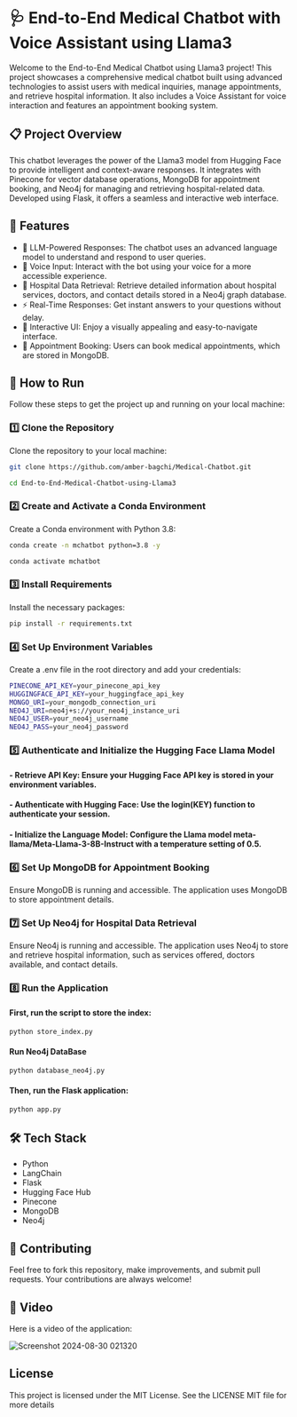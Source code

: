 
# 🩺 End-to-End Medical Chatbot with Voice Assistant using Llama3
Welcome to the End-to-End Medical Chatbot using Llama3 project! This project showcases a comprehensive medical chatbot built using advanced technologies to assist users with medical inquiries, manage appointments, and retrieve hospital information. It also includes a Voice Assistant for voice interaction and features an appointment booking system.

## 📋 Project Overview
This chatbot leverages the power of the Llama3 model from Hugging Face to provide intelligent and context-aware responses. It integrates with Pinecone for vector database operations, MongoDB for appointment booking, and Neo4j for managing and retrieving hospital-related data. Developed using Flask, it offers a seamless and interactive web interface.

## 🎯 Features
 - 🧠 LLM-Powered Responses: The chatbot uses an advanced language model to understand and respond to user queries.
 - 🎤 Voice Input: Interact with the bot using your voice for a more accessible experience.
- 🏥 Hospital Data Retrieval: Retrieve detailed information about hospital services, doctors, and contact details stored in a Neo4j graph database.
- ⚡ Real-Time Responses: Get instant answers to your questions without delay.
- 💬 Interactive UI: Enjoy a visually appealing and easy-to-navigate interface.
- 📅 Appointment Booking: Users can book medical appointments, which are stored in MongoDB.

## 🚀 How to Run
Follow these steps to get the project up and running on your local machine:

### 1️⃣ Clone the Repository
Clone the repository to your local machine:

```bash
git clone https://github.com/amber-bagchi/Medical-Chatbot.git
```

```bash
cd End-to-End-Medical-Chatbot-using-Llama3
```

### 2️⃣ Create and Activate a Conda Environment
Create a Conda environment with Python 3.8:

```bash
conda create -n mchatbot python=3.8 -y
```
```bash
conda activate mchatbot
```

### 3️⃣ Install Requirements
Install the necessary packages:

```bash
pip install -r requirements.txt
```

### 4️⃣ Set Up Environment Variables
Create a .env file in the root directory and add your credentials:

```bash
PINECONE_API_KEY=your_pinecone_api_key
HUGGINGFACE_API_KEY=your_huggingface_api_key
MONGO_URI=your_mongodb_connection_uri
NEO4J_URI=neo4j+s://your_neo4j_instance_uri
NEO4J_USER=your_neo4j_username
NEO4J_PASS=your_neo4j_password
```
### 5️⃣ Authenticate and Initialize the Hugging Face Llama Model
#### - Retrieve API Key: Ensure your Hugging Face API key is stored in your environment variables.
#### - Authenticate with Hugging Face: Use the login(KEY) function to authenticate your session.
#### - Initialize the Language Model: Configure the Llama model meta-llama/Meta-Llama-3-8B-Instruct with a temperature setting of 0.5.

  
### 6️⃣ Set Up MongoDB for Appointment Booking
Ensure MongoDB is running and accessible. The application uses MongoDB to store appointment details.

### 7️⃣ Set Up Neo4j for Hospital Data Retrieval
Ensure Neo4j is running and accessible. The application uses Neo4j to store and retrieve hospital information, such as services offered, doctors available, and contact details.

### 8️⃣ Run the Application

#### First, run the script to store the index:

```bash
python store_index.py
```
#### Run Neo4j DataBase
```bash
python database_neo4j.py
```

#### Then, run the Flask application:

```bash
python app.py
```

## 🛠 Tech Stack
- Python
- LangChain
- Flask
- Hugging Face Hub
- Pinecone
- MongoDB
- Neo4j

## 🤝 Contributing
Feel free to fork this repository, make improvements, and submit pull requests. Your contributions are always welcome!

## 📸 Video
Here is a video of the application:

![Screenshot 2024-08-30 021320](https://github.com/user-attachments/assets/045999f7-1bce-4b36-a360-349c1cafbd43)



## License
This project is licensed under the MIT License. See the LICENSE MIT file for more details
